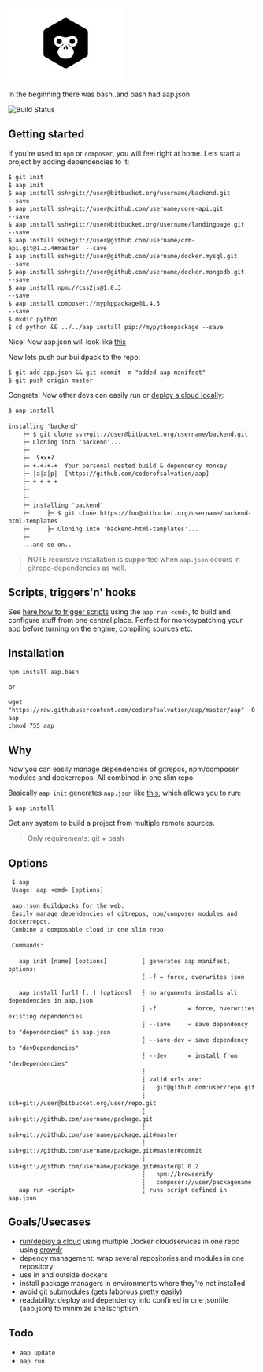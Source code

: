 <img alt="" src="doc/logo.jpg"/>

In the beginning there was bash..and bash had aap.json

![Build Status](https://travis-ci.org/coderofsalvation/aap.svg?branch=master)

## Getting started 

If you're used to `npm` or `composer`, you will feel right at home.
Lets start a project by adding dependencies to it:

    $ git init 
    $ aap init
    $ aap install ssh+git://user@bitbucket.org/username/backend.git            --save
    $ aap install ssh+git://user@github.com/username/core-api.git              --save
    $ aap install ssh+git://user@bitbucket.org/username/landingpage.git        --save
    $ aap install ssh+git://user@github.com/username/crm-api.git@1.3.4#master  --save
    $ aap install ssh+git://user@github.com/username/docker.mysql.git          --save
    $ aap install ssh+git://user@github.com/username/docker.mongodb.git        --save
    $ aap install npm://css2js@1.0.3                                           --save 
    $ aap install composer://myphppackage@1.4.3                                --save 
    $ mkdir python
    $ cd python && ../../aap install pip://mypythonpackage --save 
 
Nice! Now aap.json will look like [this](doc/aap.json)

Now lets push our buildpack to the repo:

    $ git add app.json && git commit -m "added aap manifest"
    $ git push origin master

Congrats! Now other devs can easily run or [deploy a cloud locally](doc/cloud.md):

    $ aap install

    installing 'backend'
        ├─ $ git clone ssh+git://user@bitbucket.org/username/backend.git
        ├─ Cloning into 'backend'...
        ├─ 
        ├─  ʕ•x•ʔ
        ├─ +-+-+-+  Your personal nested build & dependency monkey
        ├─ |a|a|p|  [https://github.com/coderofsalvation/aap]
        ├─ +-+-+-+
        ├─ 
        ├─   
        ├─ installing 'backend'
        ├─     ├─ $ git clone https://foo@bitbucket.org/username/backend-html-templates 
        ├─     ├─ Cloning into 'backend-html-templates'...
        ├─ 
        ...and so on..
        

> NOTE recursive installation is supported when `aap.json` occurs in gitrepo-dependencies as well.

## Scripts, triggers'n' hooks

See [here how to trigger scripts](doc/scripts.md) using the `aap run <cmd>`, to build and configure stuff from one central place.
Perfect for monkeypatching your app before turning on the engine, compiling sources etc.

## Installation

    npm install aap.bash

or 

    wget "https://raw.githubusercontent.com/coderofsalvation/aap/master/aap" -O aap
    chmod 755 aap

## Why

Now you can easily manage dependencies of gitrepos, npm/composer modules and dockerrepos.
All combined in one slim repo.

Basically `aap init` generates `aap.json` like [this](doc/aap.json), which allows you to run:

    $ aap install

Get any system to build a project from multiple remote sources.

> Only requirements: git + bash

## Options 

     $ aap
     Usage: aap <cmd> [options]
     
     aap.json Buildpacks for the web.
     Easily manage dependencies of gitrepos, npm/composer modules and dockerrepos.
     Combine a composable cloud in one slim repo.

     Commands:

       aap init [name] [options]          ┆ generates aap manifest, options:
                                          ┆ -f = force, overwrites json

       aap install [url] [..] [options]   ┆ no arguments installs all dependencies in aap.json
                                          ┆ -f         = force, overwrites existing dependencies
                                          ┆ --save     = save dependency to "dependencies" in aap.json
                                          ┆ --save-dev = save dependency to "devDependencies"
                                          ┆ --dev      = install from "devDependencies"
                                          ┆
                                          ┆ valid urls are:
                                          ┆   git@github.com:user/repo.git
                                          ┆   ssh+git://user@bitbucket.org/user/repo.git
                                          ┆   ssh+git://github.com/username/package.git
                                          ┆   ssh+git://github.com/username/package.git#master
                                          ┆   ssh+git://github.com/username/package.git#master#commit
                                          ┆   ssh+git://github.com/username/package.git#master@1.0.2
                                          ┆   npm://browserify 
                                          ┆   composer://user/packagename
       aap run <script>                   ┆ runs script defined in aap.json 
     
## Goals/Usecases 

* [run/deploy a cloud](doc/cloud.md) using multiple Docker cloudservices in one repo using [crowdr](https://github.com/polonskiy/crowdr)
* depency management: wrap several repositories and modules in one repository
* use in and outside dockers 
* install package managers in environments where they're not installed
* avoid git submodules (gets laborous pretty easily)
* readability: deploy and dependency info confined in one jsonfile (aap.json) to minimize shellscriptism

## Todo 

* `aap update`
* `aap run`
